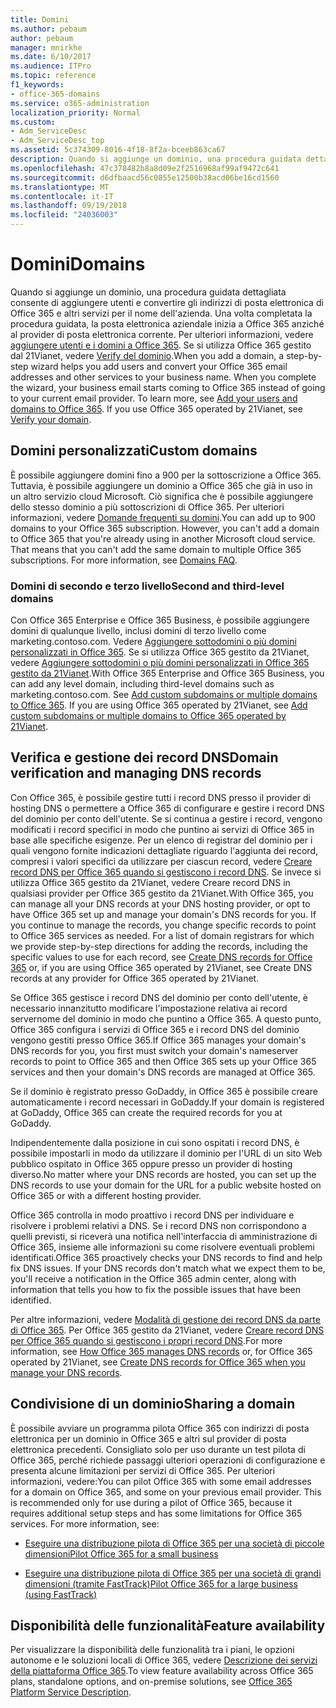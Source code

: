 ```yaml
---
title: Domini
ms.author: pebaum
author: pebaum
manager: mnirkhe
ms.date: 6/10/2017
ms.audience: ITPro
ms.topic: reference
f1_keywords:
- office-365-domains
ms.service: o365-administration
localization_priority: Normal
ms.custom:
- Adm_ServiceDesc
- Adm_ServiceDesc_top
ms.assetid: 5c374309-8016-4f18-8f2a-bceeb863ca67
description: Quando si aggiunge un dominio, una procedura guidata dettagliata consente di aggiungere utenti e convertire gli indirizzi di posta elettronica di Office 365 e altri servizi per il nome dell'azienda. Una volta completata la procedura guidata, la posta elettronica aziendale inizia a Office 365 anziché al provider di posta elettronica corrente. Per ulteriori informazioni, vedere aggiungere utenti e i domini a Office 365. Se si utilizza Office 365 gestito dal 21Vianet, vedere Verify del dominio.
ms.openlocfilehash: 47c378482b8a8d09e2f2516968af99af9472c641
ms.sourcegitcommit: d6dfbaacd56c0855e12500b38acd06be16cd1560
ms.translationtype: MT
ms.contentlocale: it-IT
ms.lasthandoff: 09/19/2018
ms.locfileid: "24036003"
---
```

# <a name="domains"></a><span data-ttu-id="2194e-106">Domini</span><span class="sxs-lookup"><span data-stu-id="2194e-106">Domains</span></span>

<span data-ttu-id="2194e-p102">Quando si aggiunge un dominio, una procedura guidata dettagliata consente di aggiungere utenti e convertire gli indirizzi di posta elettronica di Office 365 e altri servizi per il nome dell'azienda. Una volta completata la procedura guidata, la posta elettronica aziendale inizia a Office 365 anziché al provider di posta elettronica corrente. Per ulteriori informazioni, vedere [aggiungere utenti e i domini a Office 365](https://support.office.com/article/6383f56d-3d09-4dcb-9b41-b5f5a5efd611). Se si utilizza Office 365 gestito dal 21Vianet, vedere [Verify del dominio](http://go.microsoft.com/fwlink/?LinkID=733344&amp;clcid=0x409).</span><span class="sxs-lookup"><span data-stu-id="2194e-p102">When you add a domain, a step-by-step wizard helps you add users and convert your Office 365 email addresses and other services to your business name. When you complete the wizard, your business email starts coming to Office 365 instead of going to your current email provider. To learn more, see [Add your users and domains to Office 365](https://support.office.com/article/6383f56d-3d09-4dcb-9b41-b5f5a5efd611). If you use Office 365 operated by 21Vianet, see [Verify your domain](http://go.microsoft.com/fwlink/?LinkID=733344&amp;clcid=0x409).</span></span>
  
## <a name="custom-domains"></a><span data-ttu-id="2194e-111">Domini personalizzati</span><span class="sxs-lookup"><span data-stu-id="2194e-111">Custom domains</span></span>
<span data-ttu-id="2194e-112"><a name="BKMK_CustomDomains"> </a></span><span class="sxs-lookup"><span data-stu-id="2194e-112"></span></span>

<span data-ttu-id="2194e-p103">È possibile aggiungere domini fino a 900 per la sottoscrizione a Office 365. Tuttavia, è possibile aggiungere un dominio a Office 365 che già in uso in un altro servizio cloud Microsoft. Ciò significa che è possibile aggiungere dello stesso dominio a più sottoscrizioni di Office 365. Per ulteriori informazioni, vedere [Domande frequenti su domini](https://support.office.com/en-us/article/Domains-FAQ-1272bad0-4bd4-4796-8005-67d6fb3afc5a).</span><span class="sxs-lookup"><span data-stu-id="2194e-p103">You can add up to 900 domains to your Office 365 subscription. However, you can't add a domain to Office 365 that you're already using in another Microsoft cloud service. That means that you can't add the same domain to multiple Office 365 subscriptions. For more information, see [Domains FAQ](https://support.office.com/en-us/article/Domains-FAQ-1272bad0-4bd4-4796-8005-67d6fb3afc5a).</span></span>
  
### <a name="second-and-third-level-domains"></a><span data-ttu-id="2194e-117">Domini di secondo e terzo livello</span><span class="sxs-lookup"><span data-stu-id="2194e-117">Second and third-level domains</span></span>
<span data-ttu-id="2194e-118"><a name="BKMK_SecondAndThirdLevelDomains"> </a></span><span class="sxs-lookup"><span data-stu-id="2194e-118"></span></span>

<span data-ttu-id="2194e-p104">Con Office 365 Enterprise e Office 365 Business, è possibile aggiungere domini di qualunque livello, inclusi domini di terzo livello come marketing.contoso.com. Vedere [Aggiungere sottodomini o più domini personalizzati in Office 365](http://go.microsoft.com/fwlink/?LinkID=733345&amp;clcid=0x409). Se si utilizza Office 365 gestito da 21Vianet, vedere [Aggiungere sottodomini o più domini personalizzati in Office 365 gestito da 21Vianet](http://go.microsoft.com/fwlink/?LinkID=733346&amp;clcid=0x409).</span><span class="sxs-lookup"><span data-stu-id="2194e-p104">With Office 365 Enterprise and Office 365 Business, you can add any level domain, including third-level domains such as marketing.contoso.com. See [Add custom subdomains or multiple domains to Office 365](http://go.microsoft.com/fwlink/?LinkID=733345&amp;clcid=0x409). If you are using Office 365 operated by 21Vianet, see [Add custom subdomains or multiple domains to Office 365 operated by 21Vianet](http://go.microsoft.com/fwlink/?LinkID=733346&amp;clcid=0x409).</span></span>
  
## <a name="domain-verification-and-managing-dns-records"></a><span data-ttu-id="2194e-122">Verifica e gestione dei record DNS</span><span class="sxs-lookup"><span data-stu-id="2194e-122">Domain verification and managing DNS records</span></span>
<span data-ttu-id="2194e-123"><a name="BKMK_ManagingDNSRecords"> </a></span><span class="sxs-lookup"><span data-stu-id="2194e-123"></span></span>

<span data-ttu-id="2194e-p105">Con Office 365, è possibile gestire tutti i record DNS presso il provider di hosting DNS o permettere a Office 365 di configurare e gestire i record DNS del dominio per conto dell'utente. Se si continua a gestire i record, vengono modificati i record specifici in modo che puntino ai servizi di Office 365 in base alle specifiche esigenze. Per un elenco di registrar del dominio per i quali vengono fornite indicazioni dettagliate riguardo l'aggiunta dei record, compresi i valori specifici da utilizzare per ciascun record, vedere [Creare record DNS per Office 365 quando si gestiscono i record DNS](https://go.microsoft.com/fwlink/p/?LinkID=270173). Se invece si utilizza Office 365 gestito da 21Vianet, vedere Creare record DNS in qualsiasi provider per Office 365 gestito da 21Vianet.</span><span class="sxs-lookup"><span data-stu-id="2194e-p105">With Office 365, you can manage all your DNS records at your DNS hosting provider, or opt to have Office 365 set up and manage your domain's DNS records for you. If you continue to manage the records, you change specific records to point to Office 365 services as needed. For a list of domain registrars for which we provide step-by-step directions for adding the records, including the specific values to use for each record, see [Create DNS records for Office 365](https://go.microsoft.com/fwlink/p/?LinkID=270173) or, if you are using Office 365 operated by 21Vianet, see Create DNS records at any provider for Office 365 operated by 21Vianet.</span></span> 
  
<span data-ttu-id="2194e-127">Se Office 365 gestisce i record DNS del dominio per conto dell'utente, è necessario innanzitutto modificare l'impostazione relativa ai record servernome del dominio in modo che puntino a Office 365. A questo punto, Office 365 configura i servizi di Office 365 e i record DNS del dominio vengono gestiti presso Office 365.</span><span class="sxs-lookup"><span data-stu-id="2194e-127">If Office 365 manages your domain's DNS records for you, you first must switch your domain's nameserver records to point to Office 365 and then Office 365 sets up your Office 365 services and then your domain's DNS records are managed at Office 365.</span></span>
  
<span data-ttu-id="2194e-128">Se il dominio è registrato presso GoDaddy, in Office 365 è possibile creare automaticamente i record necessari in GoDaddy.</span><span class="sxs-lookup"><span data-stu-id="2194e-128">If your domain is registered at GoDaddy, Office 365 can create the required records for you at GoDaddy.</span></span> 
  
<span data-ttu-id="2194e-129">Indipendentemente dalla posizione in cui sono ospitati i record DNS, è possibile impostarli in modo da utilizzare il dominio per l'URL di un sito Web pubblico ospitato in Office 365 oppure presso un provider di hosting diverso.</span><span class="sxs-lookup"><span data-stu-id="2194e-129">No matter where your DNS records are hosted, you can set up the DNS records to use your domain for the URL for a public website hosted on Office 365 or with a different hosting provider.</span></span> 
  
<span data-ttu-id="2194e-p106">Office 365 controlla in modo proattivo i record DNS per individuare e risolvere i problemi relativi a DNS. Se i record DNS non corrispondono a quelli previsti, si riceverà una notifica nell'interfaccia di amministrazione di Office 365, insieme alle informazioni su come risolvere eventuali problemi identificati.</span><span class="sxs-lookup"><span data-stu-id="2194e-p106">Office 365 proactively checks your DNS records to find and help fix DNS issues. If your DNS records don't match what we expect them to be, you'll receive a notification in the Office 365 admin center, along with information that tells you how to fix the possible issues that have been identified.</span></span>
  
<span data-ttu-id="2194e-132">Per altre informazioni, vedere [Modalità di gestione dei record DNS da parte di Office 365](https://go.microsoft.com/fwlink/p/?LinkID=270144). Per Office 365 gestito da 21Vianet, vedere [Creare record DNS per Office 365 quando si gestiscono i propri record DNS](http://go.microsoft.com/fwlink/?LinkID=817326&amp;clcid=0x409).</span><span class="sxs-lookup"><span data-stu-id="2194e-132">For more information, see [How Office 365 manages DNS records](https://go.microsoft.com/fwlink/p/?LinkID=270144) or, for Office 365 operated by 21Vianet, see [Create DNS records for Office 365 when you manage your DNS records](http://go.microsoft.com/fwlink/?LinkID=817326&amp;clcid=0x409).</span></span>
  
## <a name="sharing-a-domain"></a><span data-ttu-id="2194e-133">Condivisione di un dominio</span><span class="sxs-lookup"><span data-stu-id="2194e-133">Sharing a domain</span></span>
<span data-ttu-id="2194e-134"><a name="BKMK_ManagingDNSRecords"> </a></span><span class="sxs-lookup"><span data-stu-id="2194e-134"></span></span>

<span data-ttu-id="2194e-p107">È possibile avviare un programma pilota Office 365 con indirizzi di posta elettronica per un dominio in Office 365 e altri sul provider di posta elettronica precedenti. Consigliato solo per uso durante un test pilota di Office 365, perché richiede passaggi ulteriori operazioni di configurazione e presenta alcune limitazioni per servizi di Office 365. Per ulteriori informazioni, vedere:</span><span class="sxs-lookup"><span data-stu-id="2194e-p107">You can pilot Office 365 with some email addresses for a domain on Office 365, and some on your previous email provider. This is recommended only for use during a pilot of Office 365, because it requires additional setup steps and has some limitations for Office 365 services. For more information, see:</span></span>
  
- [<span data-ttu-id="2194e-138">Eseguire una distribuzione pilota di Office 365 per una società di piccole dimensioni</span><span class="sxs-lookup"><span data-stu-id="2194e-138">Pilot Office 365 for a small business</span></span>](https://support.office.com/article/39cee536-6a03-40cf-b9c1-f301bb6001d7)
    
- [<span data-ttu-id="2194e-139">Eseguire una distribuzione pilota di Office 365 per una società di grandi dimensioni (tramite FastTrack)</span><span class="sxs-lookup"><span data-stu-id="2194e-139">Pilot Office 365 for a large business (using FastTrack)</span></span>](https://fasttrack.office.com/onboard)
    
## <a name="feature-availability"></a><span data-ttu-id="2194e-140">Disponibilità delle funzionalità</span><span class="sxs-lookup"><span data-stu-id="2194e-140">Feature availability</span></span>
<span data-ttu-id="2194e-141"><a name="BKMK_ManagingDNSRecords"> </a></span><span class="sxs-lookup"><span data-stu-id="2194e-141"></span></span>

<span data-ttu-id="2194e-142">Per visualizzare la disponibilità delle funzionalità tra i piani, le opzioni autonome e le soluzioni locali di Office 365, vedere [Descrizione dei servizi della piattaforma Office 365](https://technet.microsoft.com/en-us/library/office-365-platform-service-description.aspx).</span><span class="sxs-lookup"><span data-stu-id="2194e-142">To view feature availability across Office 365 plans, standalone options, and on-premise solutions, see [Office 365 Platform Service Description](https://technet.microsoft.com/en-us/library/office-365-platform-service-description.aspx).</span></span>
  

